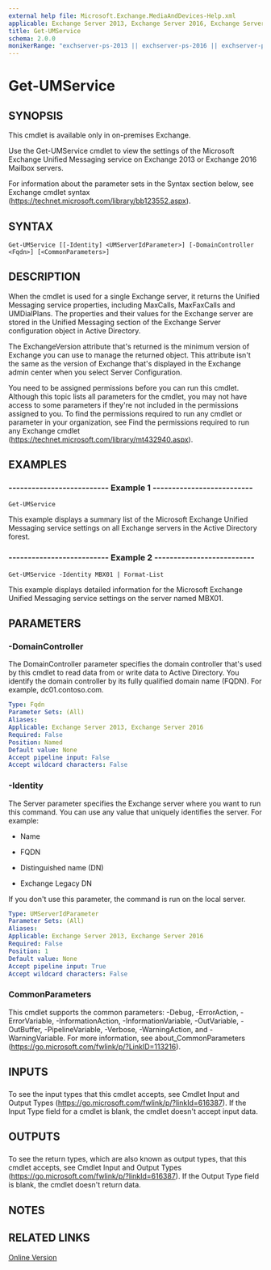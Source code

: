 ```yaml
---
external help file: Microsoft.Exchange.MediaAndDevices-Help.xml
applicable: Exchange Server 2013, Exchange Server 2016, Exchange Server 2019
title: Get-UMService
schema: 2.0.0
monikerRange: "exchserver-ps-2013 || exchserver-ps-2016 || exchserver-ps-2019"
---
```


# Get-UMService

## SYNOPSIS
This cmdlet is available only in on-premises Exchange.

Use the Get-UMService cmdlet to view the settings of the Microsoft Exchange Unified Messaging service on Exchange 2013 or Exchange 2016 Mailbox servers.

For information about the parameter sets in the Syntax section below, see Exchange cmdlet syntax (https://technet.microsoft.com/library/bb123552.aspx).

## SYNTAX

```
Get-UMService [[-Identity] <UMServerIdParameter>] [-DomainController <Fqdn>] [<CommonParameters>]
```

## DESCRIPTION
When the cmdlet is used for a single Exchange server, it returns the Unified Messaging service properties, including MaxCalls, MaxFaxCalls and UMDialPlans. The properties and their values for the Exchange server are stored in the Unified Messaging section of the Exchange Server configuration object in Active Directory.

The ExchangeVersion attribute that's returned is the minimum version of Exchange you can use to manage the returned object. This attribute isn't the same as the version of Exchange that's displayed in the Exchange admin center when you select Server Configuration.

You need to be assigned permissions before you can run this cmdlet. Although this topic lists all parameters for the cmdlet, you may not have access to some parameters if they're not included in the permissions assigned to you. To find the permissions required to run any cmdlet or parameter in your organization, see Find the permissions required to run any Exchange cmdlet (https://technet.microsoft.com/library/mt432940.aspx).

## EXAMPLES

### -------------------------- Example 1 --------------------------
```
Get-UMService
```

This example displays a summary list of the Microsoft Exchange Unified Messaging service settings on all Exchange servers in the Active Directory forest.

### -------------------------- Example 2 --------------------------
```
Get-UMService -Identity MBX01 | Format-List
```

This example displays detailed information for the Microsoft Exchange Unified Messaging service settings on the server named MBX01.

## PARAMETERS

### -DomainController
The DomainController parameter specifies the domain controller that's used by this cmdlet to read data from or write data to Active Directory. You identify the domain controller by its fully qualified domain name (FQDN). For example, dc01.contoso.com.

```yaml
Type: Fqdn
Parameter Sets: (All)
Aliases:
Applicable: Exchange Server 2013, Exchange Server 2016
Required: False
Position: Named
Default value: None
Accept pipeline input: False
Accept wildcard characters: False
```

### -Identity
The Server parameter specifies the Exchange server where you want to run this command. You can use any value that uniquely identifies the server. For example:

- Name

- FQDN

- Distinguished name (DN)

- Exchange Legacy DN

If you don't use this parameter, the command is run on the local server.

```yaml
Type: UMServerIdParameter
Parameter Sets: (All)
Aliases:
Applicable: Exchange Server 2013, Exchange Server 2016
Required: False
Position: 1
Default value: None
Accept pipeline input: True
Accept wildcard characters: False
```

### CommonParameters
This cmdlet supports the common parameters: -Debug, -ErrorAction, -ErrorVariable, -InformationAction, -InformationVariable, -OutVariable, -OutBuffer, -PipelineVariable, -Verbose, -WarningAction, and -WarningVariable. For more information, see about_CommonParameters (https://go.microsoft.com/fwlink/p/?LinkID=113216).

## INPUTS

###  
To see the input types that this cmdlet accepts, see Cmdlet Input and Output Types (https://go.microsoft.com/fwlink/p/?linkId=616387). If the Input Type field for a cmdlet is blank, the cmdlet doesn't accept input data.

## OUTPUTS

###  
To see the return types, which are also known as output types, that this cmdlet accepts, see Cmdlet Input and Output Types (https://go.microsoft.com/fwlink/p/?linkId=616387). If the Output Type field is blank, the cmdlet doesn't return data.

## NOTES

## RELATED LINKS

[Online Version](https://technet.microsoft.com/library/180f9243-719a-4c2b-ab4e-7c69c857473e.aspx)
